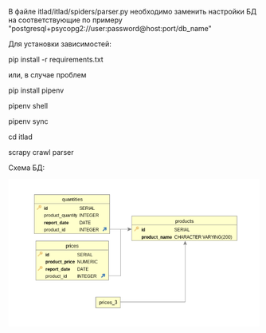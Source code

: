 В файле itlad/itlad/spiders/parser.py необходимо заменить настройки БД на соответствующие по примеру
"postgresql+psycopg2://user:password@host:port/db_name"

Для установки зависимостей:

pip install -r requirements.txt

или, в случае проблем

pip install pipenv

pipenv shell

pipenv sync

cd itlad

scrapy crawl parser


Схема БД:

<img src="https://raw.githubusercontent.com/Mellolian/it-lad/2e58d1697ef6e94d9195b2f0e7a0b83316a5a8a2/%D0%91%D0%B5%D0%B7%20%D0%BD%D0%B0%D0%B7%D0%B2%D0%B0%D0%BD%D0%B8%D1%8F.png" />
